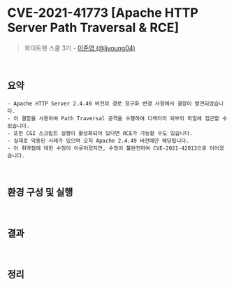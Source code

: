 # CVE-2021-41773 [Apache HTTP Server Path Traversal & RCE]

> 화이트햇 스쿨 3기 - [이준영 (@ljyoung04)](https://github.com/ljyoung04)

<br/>

## 요약

    - Apache HTTP Server 2.4.49 버전의 경로 정규화 변경 사항에서 결함이 발견되었습니다.
    - 이 결함을 사용하여 Path Traversal 공격을 수행하여 디렉터리 외부의 파일에 접근할 수 있습니다.
    - 또한 CGI 스크립트 실행이 활성화되어 있다면 RCE가 가능할 수도 있습니다.
    - 실제로 악용된 사례가 있으며 오직 Apache 2.4.49 버전에만 해당됩니다.
    - 이 취약점에 대한 수정이 이루어졌지만, 수정이 불완전하여 CVE-2021-42013으로 이어졌습니다.

<br/>

## 환경 구성 및 실행

<br/>

## 결과

<br/>

## 정리
